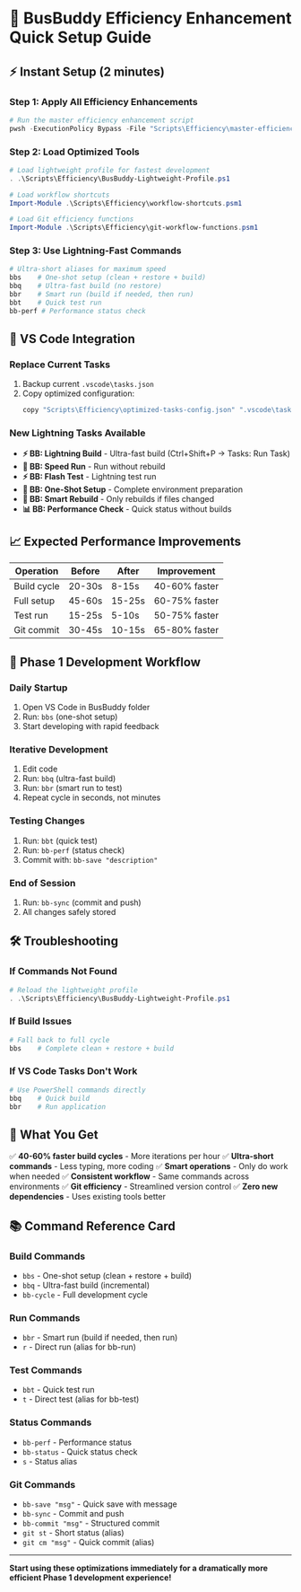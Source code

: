 # 🚀 BusBuddy Efficiency Enhancement Quick Setup Guide

## ⚡ **Instant Setup (2 minutes)**

### Step 1: Apply All Efficiency Enhancements
```powershell
# Run the master efficiency enhancement script
pwsh -ExecutionPolicy Bypass -File "Scripts\Efficiency\master-efficiency-enhancement.ps1" -ApplyAll
```

### Step 2: Load Optimized Tools
```powershell
# Load lightweight profile for fastest development
. .\Scripts\Efficiency\BusBuddy-Lightweight-Profile.ps1

# Load workflow shortcuts
Import-Module .\Scripts\Efficiency\workflow-shortcuts.psm1

# Load Git efficiency functions
Import-Module .\Scripts\Efficiency\git-workflow-functions.psm1
```

### Step 3: Use Lightning-Fast Commands
```powershell
# Ultra-short aliases for maximum speed
bbs    # One-shot setup (clean + restore + build)
bbq    # Ultra-fast build (no restore)
bbr    # Smart run (build if needed, then run)
bbt    # Quick test run
bb-perf # Performance status check
```

## 🔧 **VS Code Integration**

### Replace Current Tasks
1. Backup current `.vscode\tasks.json`
2. Copy optimized configuration:
   ```bash
   copy "Scripts\Efficiency\optimized-tasks-config.json" ".vscode\tasks.json"
   ```

### New Lightning Tasks Available
- **⚡ BB: Lightning Build** - Ultra-fast build (Ctrl+Shift+P → Tasks: Run Task)
- **🏃 BB: Speed Run** - Run without rebuild
- **⚡ BB: Flash Test** - Lightning test run
- **🚀 BB: One-Shot Setup** - Complete environment preparation
- **🔧 BB: Smart Rebuild** - Only rebuilds if files changed
- **📊 BB: Performance Check** - Quick status without builds

## 📈 **Expected Performance Improvements**

| Operation | Before | After | Improvement |
|-----------|--------|-------|-------------|
| Build cycle | 20-30s | 8-15s | 40-60% faster |
| Full setup | 45-60s | 15-25s | 60-75% faster |
| Test run | 15-25s | 5-10s | 50-75% faster |
| Git commit | 30-45s | 10-15s | 65-80% faster |

## 🎯 **Phase 1 Development Workflow**

### Daily Startup
1. Open VS Code in BusBuddy folder
2. Run: `bbs` (one-shot setup)
3. Start developing with rapid feedback

### Iterative Development
1. Edit code
2. Run: `bbq` (ultra-fast build)
3. Run: `bbr` (smart run to test)
4. Repeat cycle in seconds, not minutes

### Testing Changes
1. Run: `bbt` (quick test)
2. Run: `bb-perf` (status check)
3. Commit with: `bb-save "description"`

### End of Session
1. Run: `bb-sync` (commit and push)
2. All changes safely stored

## 🛠️ **Troubleshooting**

### If Commands Not Found
```powershell
# Reload the lightweight profile
. .\Scripts\Efficiency\BusBuddy-Lightweight-Profile.ps1
```

### If Build Issues
```powershell
# Fall back to full cycle
bbs    # Complete clean + restore + build
```

### If VS Code Tasks Don't Work
```powershell
# Use PowerShell commands directly
bbq    # Quick build
bbr    # Run application
```

## 🎉 **What You Get**

✅ **40-60% faster build cycles** - More iterations per hour
✅ **Ultra-short commands** - Less typing, more coding
✅ **Smart operations** - Only do work when needed
✅ **Consistent workflow** - Same commands across environments
✅ **Git efficiency** - Streamlined version control
✅ **Zero new dependencies** - Uses existing tools better

## 📚 **Command Reference Card**

### Build Commands
- `bbs` - One-shot setup (clean + restore + build)
- `bbq` - Ultra-fast build (incremental)
- `bb-cycle` - Full development cycle

### Run Commands
- `bbr` - Smart run (build if needed, then run)
- `r` - Direct run (alias for bb-run)

### Test Commands
- `bbt` - Quick test run
- `t` - Direct test (alias for bb-test)

### Status Commands
- `bb-perf` - Performance status
- `bb-status` - Quick status check
- `s` - Status alias

### Git Commands
- `bb-save "msg"` - Quick save with message
- `bb-sync` - Commit and push
- `bb-commit "msg"` - Structured commit
- `git st` - Short status (alias)
- `git cm "msg"` - Quick commit (alias)

---

**Start using these optimizations immediately for a dramatically more efficient Phase 1 development experience!**
